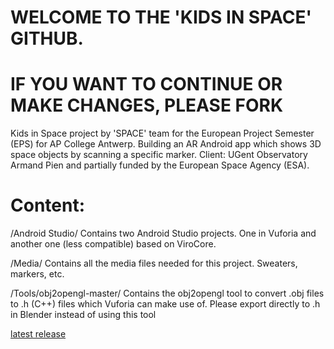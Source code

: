 # WELCOME TO THE 'KIDS IN SPACE' GITHUB.
# IF YOU WANT TO CONTINUE OR MAKE CHANGES, PLEASE FORK

Kids in Space project by 'SPACE' team for the European Project Semester (EPS) for AP College Antwerp. Building an AR Android app which shows 3D space objects by scanning a specific marker. Client: UGent Observatory Armand Pien and partially funded by the European Space Agency (ESA).

# Content:

/Android Studio/ Contains two Android Studio projects. One in Vuforia and another one (less compatible) based on ViroCore.

/Media/ Contains all the media files needed for this project. Sweaters, markers, etc.

/Tools/obj2opengl-master/ Contains the obj2opengl tool to convert .obj files to .h (C++) files which Vuforia can make use of. Please export directly to .h in Blender instead of using this tool

[latest release](/releases/latest)
